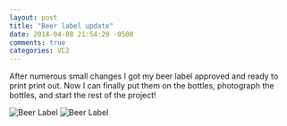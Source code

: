 ```yaml
---
layout: post
title: "Beer label update"
date: 2014-04-08 21:54:29 -0500
comments: true
categories: VC2
---
```

After numerous small changes I got my beer label approved and ready to print print out.  Now I can finally put them on the bottles, photograph the bottles, and start the rest of the project!

![Beer Label](/images/posts/beer_label_rev.jpg "Beer Label")
![Beer Label](/images/posts/beer_label_rev2.jpg "Beer Label")